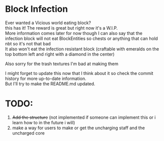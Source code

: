 # Block Infection
Ever wanted a Vicious world eating block? \
this has it!
The reward is great but right now it's a W.I.P. \
More information comes later for now though I can also say that the infection block will not eat BlockEntities so chests or anything that can hold nbt so it's not that bad \
It also won't eat the infection resistant block (craftable with emeralds on the top bottom left and right with a diamond in the center)

Also sorry for the trash textures I'm bad at making them

I might forget to update this now that I think about it so check the commit history for more up-to-date information. \
But I'll try to make the README.md updated.

# TODO:
1. ~~Add the structure~~ (not implemented if someone can implement this or i learn how to in the future i will)
2. make a way for users to make or get the uncharging staff and the uncharged core 
